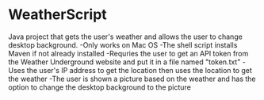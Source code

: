 # WeatherScript
Java project that gets the user's weather and allows the user to change desktop background.
-Only works on Mac OS
-The shell script installs Maven if not already installed
-Requries the user to get an API token from the Weather Underground website and put it in a file named "token.txt"
-Uses the user's IP address to get the location then uses the location to get the weather
-The user is shown a picture based on the weather and has the option to change the desktop background to the picture
